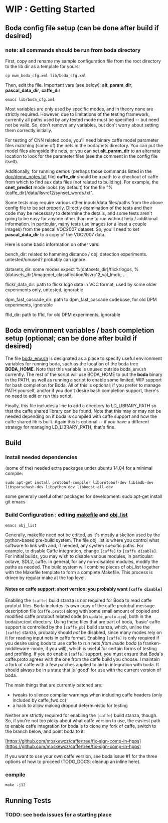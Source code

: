 # WIP : Getting Started

## Boda config file setup (can be done after build if desired)
### note: all commands should be run from boda directory 

First, copy and rename my sample configuration file from the root directory to the lib dir as a template for yours:

    cp mwm_boda_cfg.xml lib/boda_cfg.xml

Then, edit the file. Important vars (see below): **alt_param_dir**, **pascal_data_dir**, **caffe_dir**

    emacs lib/boda_cfg.xml

Most variables are only used by specific modes, and in theory none are strictly required. However, due to limitations of the testing framework, currently all paths used by any tested mode must be specified -- but need not be valid. So, don't remove any variables, but don't worry about setting them correctly initially. 

For testing of CNN related code, you'll need binary caffe model parameter files matching (some of) the nets in the boda/nets directory. You can put the model files alongside the nets, or you can set **alt_param_dir** to an alternate location to look for the parameter files (see the comment in the config file itself).

Additionally, for running demos (perhaps those commands listed in the [doc/demo_notes.txt](doc/demo_notes.txt) file) **caffe_dir** should be a path to a checkout of caffe from which to find aux data files (not related to building). For example, the **cnet_predict** mode looks (by default) for the file "%(caffe_dir)/data/ilsvrc12/synset_words.txt".

Some tests may require various other inputs/data files/paths from the above config file to be set properly. Directly examination of the tests and their code may be necessary to determine the details, and some tests aren't going to be easy for anyone other than me to run without help / additional information. In particular, many tests use images (or a least a couple images) from the pascal VOC2007 dataset. So, you'll need to set **pascal_data_dir** to a copy of the VOC2007 data.

Here is some basic information on other vars:

bench_dir: related to hamming distance / obj. detection experiments. untested/unused? probably can ignore.

datasets_dir: some modes expect %(datasets_dir)/flickrlogos, %(datasets_dir)/imagenet_classification/ilsvrc12_val_lmdb, ...

flickr_data_dir: path to flickr logo data in VOC format, used by some older experiments only, untested, ignorable

dpm_fast_cascade_dir: path to dpm_fast_cascade codebase, for old DPM experiments, ignorable

ffld_dir: path to ffld, for old DPM experiments, ignorable

## Boda environment variables / bash completion setup (optional; can be done after build if desired)

The file [boda_env.sh](boda_env.sh) is designated as a place to specify useful environment variables for running boda, such as the location of the boda tree **BODA_HOME**. Note that this variable is unused outside boda_env.sh currently. The rest of the script will use BODA_HOME to put the **boda** binary in the PATH, as well as running a script to enable some limited, WIP support for bash completion for Boda. All of this is optional; if you prefer to manage PATH yourself, and/or if you don't desire bash completion support, there's no need to edit or run this script.

Finally, this file includes a line to add a directory to LD_LIBRARY_PATH so that the caffe shared library can be found. Note that this may or may not be needed depending on if boda is compiled with caffe support and how the caffe shared lib is built. Again this is optional -- if you have a different strategy for managing LD_LIBRARY_PATH, that's fine.

## Build

### Install needed dependencies

(some of the) needed extra packages under ubuntu 14.04 for a minimal compile:

    sudo apt-get install protobuf-compiler libprotobuf-dev liblmdb-dev libsparsehash-dev libpython-dev libboost-all-dev

some generally useful other packages for development:
    sudo apt-get install git emacs


### Build Configuration : editing [makefile](makefile) and [obj_list](obj_list)

    emacs obj_list

Generally, makefile need not be edited, as it's mostly a skelton used by the python-based pre-build system.
The file obj_list is where you control what software to link with and, if needed, any system specific paths. 
For example, to disable Caffe integration, change `[caffe]` to `[caffe disable]`. 
For initial builds, you may wish to disable various modules, in particular: octave, SDL2, caffe.
In general, for any non-disabled modules, modify the paths as needed. 
The build system will combine pieces of obj_list together with the Makefile template to form a complete Makefile.
This process is driven by regular make at the top level.

#### Notes on caffe support: short version: you probably want `[caffe disable]`

Enabling the `[caffe]` build stanza is *not* required for Boda to read caffe prototxt files.
Boda includes its own copy of the caffe protobuf message description file (`caffe.proto`) along with some small amount of copied and modified caffe protobuf related code (in `update_proto.cpp`), both in the boda/src/ext directory.
Using these files that are part of boda, 'basic' caffe support is controlled by the `[caffe_pb]` build stanza, which, unline the `[caffe]` stanza, probably should *not* be disabled, since many modes rely on it for reading input nets in caffe format.
Enabling `[caffe]` is only required if you desire using boda to use caffe to run nets *from inside boda* (a franken-middleware-mode, if you will), which is useful for certain forms of testing and profiling.
If you do enable `[caffe]` support, you must ensure that Boda's caffe.proto agrees with the one from the caffe build you choose.
I maintain a fork of caffe with a few patches applied to aid in integration with boda.
It should always be in a state that is 'good' for use with the current version of boda.

The main things that are currently patched are:
- tweaks to silence compiler warnings when including caffe headers (only included by caffe_fwd.cc)
- a hack to allow making dropout deterministic for testing

Neither are strictly required for enabling the `[caffe]` build stanza, though.
So, if you're not too picky about what caffe version to use, the easiest path to enable caffe integration for boda is to clone my fork of caffe, switch to the branch below, and point boda to it:

[https://github.com/moskewcz/caffe/tree/fix-sign-comp-in-hpps](https://github.com/moskewcz/caffe/tree/fix-sign-comp-in-hpps)

If you want to use your own caffe version, see boda issue #1 for the three options of how to proceed (TODO_DOCS: cleanup an inline here).

### compile

    make -j12

## Running Tests

### TODO: see boda issues for a starting place







